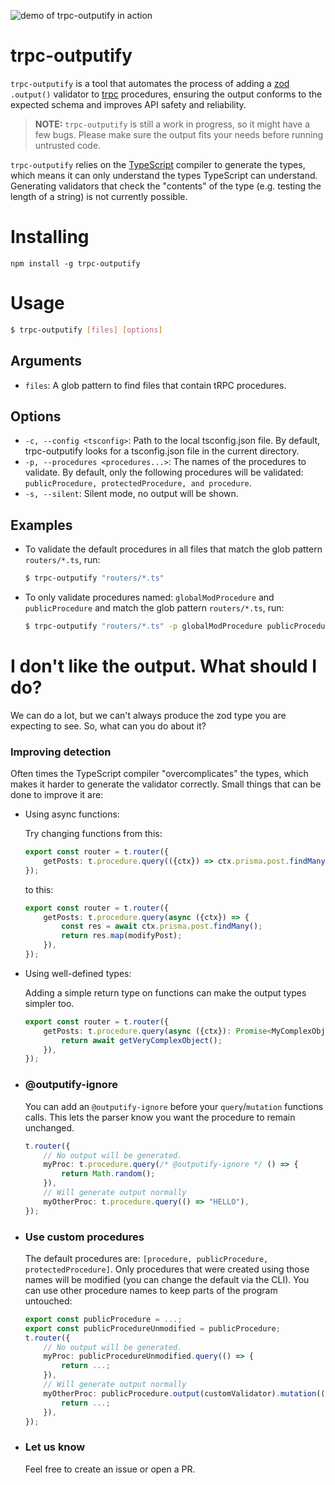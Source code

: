 ![demo of trpc-outputify in action](https://user-images.githubusercontent.com/70011806/229856342-3cc8ce19-2ace-4dcd-8ffc-5c37a6dde164.gif)

# trpc-outputify
`trpc-outputify` is a tool that automates the process of adding a [zod](https://zod.dev/) `.output()` validator to [trpc](https://trpc.io/) procedures, ensuring the output conforms to the expected schema and improves API safety and reliability.

> **NOTE:** `trpc-outputify` is still a work in progress, so it might have a few bugs. Please make sure the output fits your needs before running untrusted code.

`trpc-outputify` relies on the [TypeScript](https://www.typescriptlang.org/) compiler to generate the types, which means it can only understand the types TypeScript can understand. Generating validators that check the "contents" of the type (e.g. testing the length of a string) is not currently possible.

# Installing

```
npm install -g trpc-outputify
```

# Usage

```sh
$ trpc-outputify [files] [options]
```

## Arguments

- `files`: A glob pattern to find files that contain tRPC procedures.

## Options

- `-c, --config <tsconfig>`: Path to the local tsconfig.json file. By default, trpc-outputify looks for a tsconfig.json file in the current directory.
- `-p, --procedures <procedures...>`: The names of the procedures to validate. By default, only the following procedures will be validated: `publicProcedure, protectedProcedure, and procedure`.
- `-s, --silent`: Silent mode, no output will be shown.

## Examples

- To validate the default procedures in all files that match the glob pattern `routers/*.ts`, run:
  ```sh
  $ trpc-outputify "routers/*.ts"
  ```
- To only validate procedures named: `globalModProcedure` and `publicProcedure` and match the glob pattern `routers/*.ts`, run:
  ```sh
  $ trpc-outputify "routers/*.ts" -p globalModProcedure publicProcedure
  ```

# I don't like the output. What should I do?
We can do a lot, but we can't always produce the zod type you are expecting to see. So, what can you do about it?

### Improving detection
Often times the TypeScript compiler "overcomplicates" the types, which makes it harder to generate the validator correctly. Small things that can be done to improve it are:

  - Using async functions: 
  
    Try changing functions from this:
    ```typescript
    export const router = t.router({
        getPosts: t.procedure.query(({ctx}) => ctx.prisma.post.findMany().then(res => res.map(modifyPost))),
    });
    ```

    to this:
    ```typescript
    export const router = t.router({
        getPosts: t.procedure.query(async ({ctx}) => {
            const res = await ctx.prisma.post.findMany();
            return res.map(modifyPost);
        }),
    });
    ```

  - Using well-defined types:
  
    Adding a simple return type on functions can make the output types simpler too.
    
    ```typescript
    export const router = t.router({
        getPosts: t.procedure.query(async ({ctx}): Promise<MyComplexObject> => {
            return await getVeryComplexObject();
        }),
    });
    ```

- ### @outputify-ignore
  You can add an `@outputify-ignore` before your `query`/`mutation` functions calls. This lets the parser know you want the procedure to remain unchanged.

  ```typescript
  t.router({
      // No output will be generated.
      myProc: t.procedure.query(/* @outputify-ignore */ () => {
          return Math.random();
      }),
      // Will generate output normally
      myOtherProc: t.procedure.query(() => "HELLO"),
  });
  ```
- ### Use custom procedures
  The default procedures are: `[procedure, publicProcedure, protectedProcedure]`. Only procedures that were created using those names will be modified (you can change the default via the CLI). You can use other procedure names to keep parts of the program untouched:

  ```typescript
  export const publicProcedure = ...;
  export const publicProcedureUnmodified = publicProcedure;
  t.router({
      // No output will be generated.
      myProc: publicProcedureUnmodified.query(() => {
          return ...;
      }),
      // Will generate output normally
      myOtherProc: publicProcedure.output(customValidator).mutation(() => {
          return ...;
      }),
  });
  ```
- ### Let us know
  Feel free to create an issue or open a PR.


